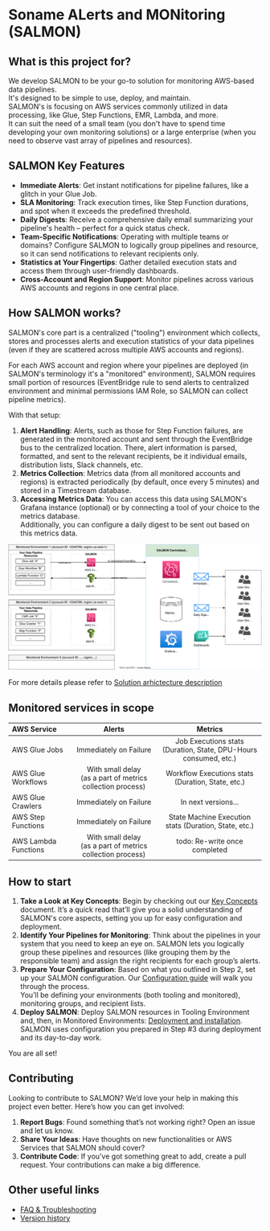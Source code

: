 # Soname ALerts and MONitoring (SALMON)

## What is this project for?

We develop SALMON to be your go-to solution for monitoring AWS-based data pipelines.  
It's designed to be simple to use, deploy, and maintain.  
SALMON's is focusing on AWS services commonly utilized in data processing, like Glue, Step Functions, EMR, Lambda, and more.  
It can suit the need of a small team (you don't have to spend time developing your own monitoring solutions) or a large enterprise (when you need to observe vast array of pipelines and resources).

## SALMON Key Features

- **Immediate Alerts**: Get instant notifications for pipeline failures, like a glitch in your Glue Job.
- **SLA Monitoring**: Track execution times, like Step Function durations, and spot when it exceeds the predefined threshold.
- **Daily Digests**: Receive a comprehensive daily email summarizing your pipeline's health – perfect for a quick status check.
- **Team-Specific Notifications**: Operating with multiple teams or domains? Configure SALMON to logically group pipelines and resource, so it can send notifications to relevant recipients only.
- **Statistics at Your Fingertips**: Gather detailed execution stats and access them through user-friendly dashboards.
- **Cross-Account and Region Support**: Monitor pipelines across various AWS accounts and regions in one central place.
  

## How SALMON works?

SALMON's core part is a centralized ("tooling") environment which collects, stores and processes alerts and execution statistics of your data pipelines (even if they are scattered across multiple AWS accounts and regions).

For each AWS account and region where your pipelines are deployed (in SALMON's terminology it's a "monitored" environment), SALMON requires small portion of resources (EventBridge rule to send alerts to centralized environment and minimal permissions IAM Role, so SALMON can collect pipeline metrics).

With that setup:
1. **Alert Handling**: Alerts, such as those for Step Function failures, are generated in the monitored account and sent through the EventBridge bus to the centralized location. There, alert information is parsed, formatted, and sent to the relevant recipients, be it individual emails, distribution lists, Slack channels, etc.
2. **Metrics Collection**: Metrics data (from all monitored accounts and regions) is extracted periodically (by default, once every 5 minutes) and stored in a Timestream database.
3. **Accessing Metrics Data**: You can access this data using SALMON's Grafana instance (optional) or by connecting a tool of your choice to the metrics database.  
Additionally, you can configure a daily digest to be sent out based on this metrics data.

![High-Level Diagram](docs/images/high-level-diagram.svg "High-Level Diagram")

For more details please refer to [Solution arhictecture description](docs/architecture.md)

## Monitored services in scope

| AWS Service | Alerts | Metrics |
|:---|:---:|:---:|
| AWS Glue Jobs | Immediately on Failure | Job Executions stats <br/> (Duration, State, DPU-Hours consumed, etc.) |
| AWS Glue Workflows | With small delay <br/> (as a part of metrics collection process) | Workflow Executions stats <br/> (Duration, State, etc.) |
| AWS Glue Crawlers | Immediately on Failure | In next versions... |
| AWS Step Functions | Immediately on Failure | State Machine Execution stats (Duration, State, etc.) |
| AWS Lambda Functions | With small delay <br/> (as a part of metrics collection process) | todo: Re-write once completed |

## How to start

1. **Take a Look at Key Concepts**: Begin by checking out our [Key Concepts](docs/key_concepts.md) document. It’s a quick read that’ll give you a solid understanding of SALMON's core aspects, setting you up for easy configuration and deployment.
2. **Identify Your Pipelines for Monitoring**: Think about the pipelines in your system that you need to keep an eye on. SALMON lets you logically group these pipelines and resources (like grouping them by the responsible team) and assign the right recipients for each group’s alerts.
3. **Prepare Your Configuration**: Based on what you outlined in Step 2, set up your SALMON configuration. Our [Configuration guide](docs/configuration.md) will walk you through the process.  
You’ll be defining your environments (both tooling and monitored), monitoring groups, and recipient lists.
4. **Deploy SALMON**: Deploy SALMON resources in Tooling Environment and, then, in Monitored Environments: [Deployment and installation](docs/deployment.md). SALMON uses configuration you prepared in Step #3 during deployment and its day-to-day work.

You are all set!

## Contributing

Looking to contribute to SALMON? We’d love your help in making this project even better. Here’s how you can get involved:

1. **Report Bugs**: Found something that’s not working right? Open an issue and let us know. 
2. **Share Your Ideas**: Have thoughts on new functionalities or AWS Services that SALMON should cover?
3. **Contribute Code**: If you’ve got something great to add, create a pull request. Your contributions can make a big difference.

## Other useful links

* [FAQ & Troubleshooting](docs/faq.md)
* [Version history](docs/changelog.md)